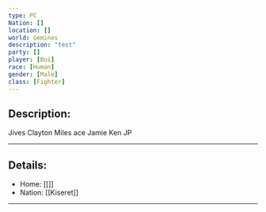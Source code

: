 ```yaml
---
type: PC
Nation: []
location: []
world: Geminos
description: "test"
party: []
player: [Bui]
race: [Human]
gender: [Male]
class: [Fighter]
---
```


## Description:

Jives
Clayton
Miles
ace
Jamie
Ken
JP

---
## Details:
- Home: [[]]
- Nation: [[Kiseret]]

---


